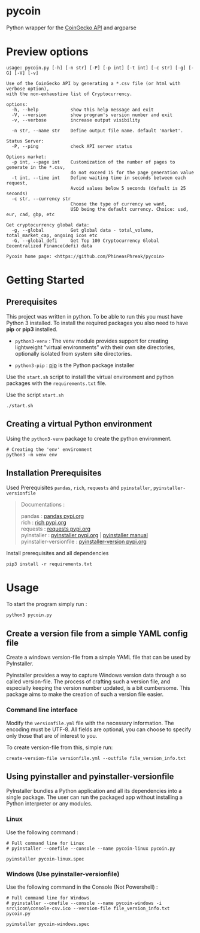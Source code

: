# pycoin
Python wrapper for the [CoinGecko API](https://www.coingecko.com/en/api/documentation) and argparse

# Preview options
```
usage: pycoin.py [-h] [-n str] [-P] [-p int] [-t int] [-c str] [-g] [-G] [-V] [-v]

Use of the CoinGecko API by generating a *.csv file (or html with verbose option),
with the non-exhaustive list of Cryptocurrency.

options:
  -h, --help            show this help message and exit
  -V, --version         show program's version number and exit
  -v, --verbose         increase output visibility

  -n str, --name str    Define output file name. default 'market'.

Status Server:
  -P, --ping            check API server status

Options market:
  -p int, --page int    Customization of the number of pages to generate in the *.csv,
                        do not exceed 15 for the page generation value
  -t int, --time int    Define waiting time in seconds between each request,
                        Avoid values below 5 seconds (default is 25 seconds)
  -c str, --currency str
                        Choose the type of currency we want,
                        USD being the default currency. Choice: usd, eur, cad, gbp, etc

Get cryptocurrency global data:
  -g, --global          Get global data - total_volume, total_market_cap, ongoing icos etc
  -G, --global_defi     Get Top 100 Cryptocurrency Global Eecentralized Finance(defi) data

Pycoin home page: <https://github.com/PhineasPhreak/pycoin>

```

# Getting Started
## Prerequisites
This project was written in python. To be able to run this you must have Python 3 installed.
To install the required packages you also need to have **pip** or **pip3** installed.

* `python3-venv` : The venv module provides support for creating lightweight "virtual environments" with their own site directories, optionally isolated from system site directories.

* `python3-pip` : [pip](https://pypi.org/project/pip/) is the Python package installer

Use the `start.sh` script to install the virtual environment and python packages with the `requirements.txt` file.

Use the script `start.sh`
```shell
./start.sh
```

## Creating a virtual Python environment
Using the `python3-venv` package to create the python environment.
```shell
# Creating the 'env' environment
python3 -m venv env
```

## Installation Prerequisites
Used Prerequisites `pandas`, `rich`, `requests` and `pyinstaller`, `pyinstaller-versionfile`
> Documentations :
>
> pandas : [pandas pypi.org](https://pypi.org/project/pandas/) \
> rich : [rich pypi.org](https://pypi.org/project/rich/) \
> requests : [requests pypi.org](https://pypi.org/project/requests/) \
> pyinstaller : [pyinstaller pypi.org](https://pypi.org/project/pyinstaller/) | [pyinstaller manual](https://pyinstaller.org/en/stable/index.html) \
> pyinstaller-versionfile : [pyinstaller-version pypi.org](https://pypi.org/project/pyinstaller-versionfile/)

Install prerequisites and all dependencies
```shell
pip3 install -r requirements.txt
```

# Usage
To start the program simply run :
```shell
python3 pycoin.py
```

## Create a version file from a simple YAML config file
Create a windows version-file from a simple YAML file that can be used by PyInstaller.

Pyinstaller provides a way to capture Windows version data through a so called version-file. The process of crafting such a version file, and especially keeping the version number updated, is a bit cumbersome. This package aims to make the creation of such a version file easier.

### Command line interface
Modify the `versionfile.yml` file with the necessary information.
The encoding must be UTF-8. All fields are optional, you can choose to specify only those that are of interest to you.

To create version-file from this, simple run:

```shell
create-version-file versionfile.yml --outfile file_version_info.txt
```

## Using pyinstaller and pyinstaller-versionfile
PyInstaller bundles a Python application and all its dependencies into a single package. The user can run the packaged app without installing a Python interpreter or any modules.

### Linux
Use the following command :
```shell
# Full command line for Linux
# pyinstaller --onefile --console --name pycoin-linux pycoin.py

pyinstaller pycoin-linux.spec
```

### Windows (Use pyinstaller-versionfile)
Use the following command in the Console (Not Powershell) :
```shell
# Full command line for Windows
# pyinstaller --onefile --console --name pycoin-windows -i src\icon\console-csv.ico --version-file file_version_info.txt pycoin.py

pyinstaller pycoin-windows.spec
```
